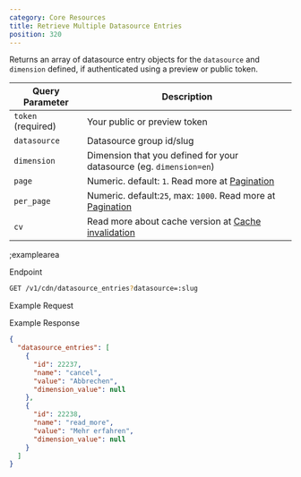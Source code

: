 ```yaml
---
category: Core Resources
title: Retrieve Multiple Datasource Entries
position: 320
---
```


Returns an array of datasource entry objects for the `datasource` and `dimension` defined, if authenticated using a preview or public token.

| Query Parameter           | Description          |
|---------------------|----------------------|
| `token` (required) | Your public or preview token |
| `datasource` | 	Datasource group id/slug | 
| `dimension` | Dimension that you defined for your datasource (eg. `dimension=en`) |
| `page` | Numeric. default: `1`. Read more at [Pagination](#pagination) |
| `per_page` | Numeric. default:`25`, max: `1000`. Read more at [Pagination](#pagination) | 
| `cv` | Read more about cache version at [Cache invalidation](#cache-invalidation) |

;examplearea

Endpoint

```bash
GET /v1/cdn/datasource_entries?datasource=:slug
```

Example Request

<RequestExample url="https://api.storyblok.com/v1/cdn/datasource_entries?datasource=labels&token=ask9soUkv02QqbZgmZdeDAtt"></RequestExample>

Example Response 

```json
{
  "datasource_entries": [
    {
      "id": 22237,
      "name": "cancel",
      "value": "Abbrechen",
      "dimension_value": null
    },
    {
      "id": 22238,
      "name": "read_more",
      "value": "Mehr erfahren",
      "dimension_value": null
    }
  ]
}
```